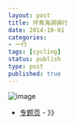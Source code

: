 ```yaml
---
layout: post
title: 环青海湖骑行
date: 2014-10-01
categories:
- 一行
tags: [cycling]
status: publish
type: post
published: true
---
```



![image](https://ilao5.github.io/contents/20141001/assets/img/cover.jpg)


* [专题页][] - 》》



[专题页]: http://ilao5.github.io/contents/20141001/20141001.html